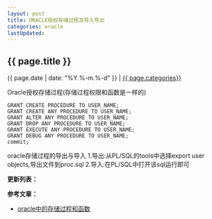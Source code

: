 ```yaml
---
layout: post
title: ORACLE授权存储过程及导入导出
categories: oracle
lastUpdated:
---
```


## {{ page.title }}

{{ page.date | date: "%Y.%-m.%-d" }} | <a href="/archive#{{ page.categories }}">{{ page.categories}}</a>

Oracle授权存储过程(存储过程权限和函数是一样的)

```
GRANT CREATE PROCEDURE TO USER_NAME;
GRANT CREATE ANY PROCEDURE TO USER_NAME;
GRANT ALTER ANY PROCEDURE TO USER_NAME;
GRANT DROP ANY PROCEDURE TO USER_NAME;
GRANT EXECUTE ANY PROCEDURE TO USER_NAME;
GRANT DEBUG ANY PROCEDURE TO USER_NAME;
commit;
```

oracle存储过程的导出与导入
1.导出:从PL/SQL的tools中选择export user objects,导出文件到proc.sql
2.导入:在PL/SQL中打开该sql运行即可

**更新列表：**



**参考文章：**


* [oracle中的存储过程和函数][1]

[1]: http://blog.sina.com.cn/s/blog_6c0e62490101depc.html
